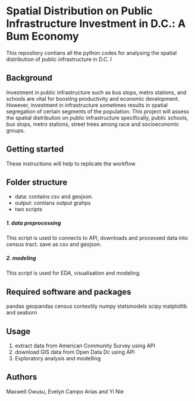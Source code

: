 
# Spatial Distribution on Public Infrastructure Investment in D.C.: A Bum Economy
This repository contians all the python codes for analysing the spatial distribution of public infrastructure in D.C. I

## Background
Investment in public infrastructure such as bus stops, metro stations, and schools  are vital for boosting productivity and economic development. However, investment in infrastructure sometimes results in spatial segregation of certain segments of the population. This project will assess the spatial distribution on public infrastructure specifically, public schools, bus stops, metro stations, street trees among race and socioeconomic groups.

## Getting started
These instructions will help to replicate the workflow

## Folder structure 
- data: contains csv and geojson. 
- output: contians output grahps 
- two scripts 
##### 1. data preprocessing 
This script is used to connects to API, downloads and processed data into census tract. save as csv and geojson. 
##### 2. modeling
This script is used for EDA, visualisation and modeling. 


## Required software and packages
pandas
geopandas
census
contextily
numpy
statsmodels
scipy
matplotlib and seaborn

## Usage

1. extract data from American Community Survey using API
2. download GIS data from Open Data Dc using API
3. Exploratory analysis and modelling 

## Authors
Maxwell Owusu, Evelyn Campo Arias and Yi Nie

